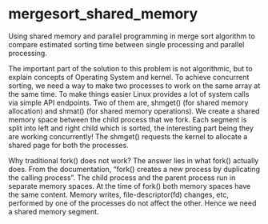 # mergesort_shared_memory
Using shared memory and parallel programming in merge sort algorithm to compare estimated sorting time between single processing and parallel processing.

The important part of the solution to this problem is not algorithmic, but to explain concepts of Operating System and kernel. 
To achieve concurrent sorting, we need a way to make two processes to work on the same array at the same time. To make things easier Linux provides a lot of system calls via simple API endpoints. Two of them are, shmget() (for shared memory allocation) and shmat() (for shared memory operations). We create a shared memory space between the child process that we fork. Each segment is split into left and right child which is sorted, the interesting part being they are working concurrently! The shmget() requests the kernel to allocate a shared page for both the processes.

Why traditional fork() does not work? 
The answer lies in what fork() actually does. From the documentation, “fork() creates a new process by duplicating the calling process”. The child process and the parent process run in separate memory spaces. At the time of fork() both memory spaces have the same content. Memory writes, file-descriptor(fd) changes, etc, performed by one of the processes do not affect the other. Hence we need a shared memory segment.

